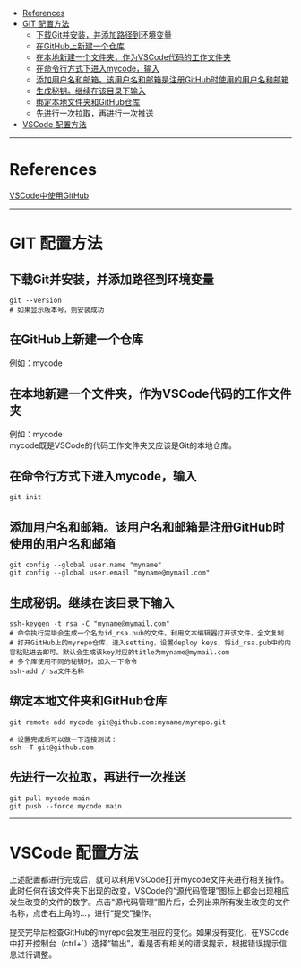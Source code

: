 - [References](#references)
- [GIT 配置方法](#git-%e9%85%8d%e7%bd%ae%e6%96%b9%e6%b3%95)
  - [下载Git并安装，并添加路径到环境变量](#%e4%b8%8b%e8%bd%bdgit%e5%b9%b6%e5%ae%89%e8%a3%85%e5%b9%b6%e6%b7%bb%e5%8a%a0%e8%b7%af%e5%be%84%e5%88%b0%e7%8e%af%e5%a2%83%e5%8f%98%e9%87%8f)
  - [在GitHub上新建一个仓库](#%e5%9c%a8github%e4%b8%8a%e6%96%b0%e5%bb%ba%e4%b8%80%e4%b8%aa%e4%bb%93%e5%ba%93)
  - [在本地新建一个文件夹，作为VSCode代码的工作文件夹](#%e5%9c%a8%e6%9c%ac%e5%9c%b0%e6%96%b0%e5%bb%ba%e4%b8%80%e4%b8%aa%e6%96%87%e4%bb%b6%e5%a4%b9%e4%bd%9c%e4%b8%bavscode%e4%bb%a3%e7%a0%81%e7%9a%84%e5%b7%a5%e4%bd%9c%e6%96%87%e4%bb%b6%e5%a4%b9)
  - [在命令行方式下进入mycode，输入](#%e5%9c%a8%e5%91%bd%e4%bb%a4%e8%a1%8c%e6%96%b9%e5%bc%8f%e4%b8%8b%e8%bf%9b%e5%85%a5mycode%e8%be%93%e5%85%a5)
  - [添加用户名和邮箱。该用户名和邮箱是注册GitHub时使用的用户名和邮箱](#%e6%b7%bb%e5%8a%a0%e7%94%a8%e6%88%b7%e5%90%8d%e5%92%8c%e9%82%ae%e7%ae%b1%e8%af%a5%e7%94%a8%e6%88%b7%e5%90%8d%e5%92%8c%e9%82%ae%e7%ae%b1%e6%98%af%e6%b3%a8%e5%86%8cgithub%e6%97%b6%e4%bd%bf%e7%94%a8%e7%9a%84%e7%94%a8%e6%88%b7%e5%90%8d%e5%92%8c%e9%82%ae%e7%ae%b1)
  - [生成秘钥。继续在该目录下输入](#%e7%94%9f%e6%88%90%e7%a7%98%e9%92%a5%e7%bb%a7%e7%bb%ad%e5%9c%a8%e8%af%a5%e7%9b%ae%e5%bd%95%e4%b8%8b%e8%be%93%e5%85%a5)
  - [绑定本地文件夹和GitHub仓库](#%e7%bb%91%e5%ae%9a%e6%9c%ac%e5%9c%b0%e6%96%87%e4%bb%b6%e5%a4%b9%e5%92%8cgithub%e4%bb%93%e5%ba%93)
  - [先进行一次拉取，再进行一次推送](#%e5%85%88%e8%bf%9b%e8%a1%8c%e4%b8%80%e6%ac%a1%e6%8b%89%e5%8f%96%e5%86%8d%e8%bf%9b%e8%a1%8c%e4%b8%80%e6%ac%a1%e6%8e%a8%e9%80%81)
- [VSCode 配置方法](#vscode-%e9%85%8d%e7%bd%ae%e6%96%b9%e6%b3%95)

---

# References

[VSCode中使用GitHub](https://blog.csdn.net/piglite/article/details/88222695)

---

# GIT 配置方法

## 下载Git并安装，并添加路径到环境变量  

```shell
git --version  
# 如果显示版本号，则安装成功  
```

## 在GitHub上新建一个仓库

例如：mycode

## 在本地新建一个文件夹，作为VSCode代码的工作文件夹

例如：mycode  
mycode既是VSCode的代码工作文件夹又应该是Git的本地仓库。

## 在命令行方式下进入mycode，输入

```shell
git init
```

## 添加用户名和邮箱。该用户名和邮箱是注册GitHub时使用的用户名和邮箱

```shell
git config --global user.name "myname"  
git config --global user.email "myname@mymail.com"
```

## 生成秘钥。继续在该目录下输入

```shell
ssh-keygen -t rsa -C "myname@mymail.com"  
# 命令执行完毕会生成一个名为id_rsa.pub的文件。利用文本编辑器打开该文件，全文复制  
# 打开GitHub上的myrepo仓库，进入setting，设置deploy keys，将id_rsa.pub中的内容粘贴进去即可。默认会生成该key对应的title为myname@mymail.com
# 多个库使用不同的秘钥时，加入一下命令
ssh-add /rsa文件名称
```

## 绑定本地文件夹和GitHub仓库

```shell
git remote add mycode git@github.com:myname/myrepo.git

# 设置完成后可以做一下连接测试：
ssh -T git@github.com
```

## 先进行一次拉取，再进行一次推送

```shell
git pull mycode main 
git push --force mycode main
```

---

# VSCode 配置方法

上述配置都进行完成后，就可以利用VSCode打开mycode文件夹进行相关操作。此时任何在该文件夹下出现的改变，VSCode的“源代码管理”图标上都会出现相应发生改变的文件的数字。点击“源代码管理”图片后，会列出来所有发生改变的文件名称，点击右上角的...，进行“提交”操作。

提交完毕后检查GitHub的myrepo会发生相应的变化。如果没有变化，在VSCode中打开控制台（ctrl+`）选择“输出”，看是否有相关的错误提示，根据错误提示信息进行调整。
